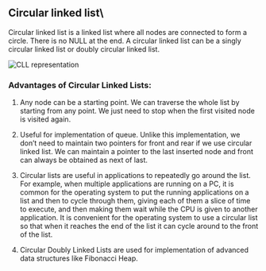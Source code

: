 ## Circular linked list\

Circular linked list is a linked list where all nodes are connected to form a circle. There is no NULL at the end. A circular linked list can be a singly circular linked list or doubly circular linked list.

![CLL representation](https://media.geeksforgeeks.org/wp-content/uploads/CircularLinkeList.png)

### Advantages of Circular Linked Lists:

1. Any node can be a starting point. We can traverse the whole list by starting from any point. We just need to stop when the first visited node is visited again.

2. Useful for implementation of queue. Unlike this implementation, we don’t need to maintain two pointers for front and rear if we use circular linked list. We can maintain a pointer to the last inserted node and front can always be obtained as next of last.

3. Circular lists are useful in applications to repeatedly go around the list. For example, when multiple applications are running on a PC, it is common for the operating system to put the running applications on a list and then to cycle through them, giving each of them a slice of time to execute, and then making them wait while the CPU is given to another application. It is convenient for the operating system to use a circular list so that when it reaches the end of the list it can cycle around to the front of the list.

4. Circular Doubly Linked Lists are used for implementation of advanced data structures like Fibonacci Heap.
